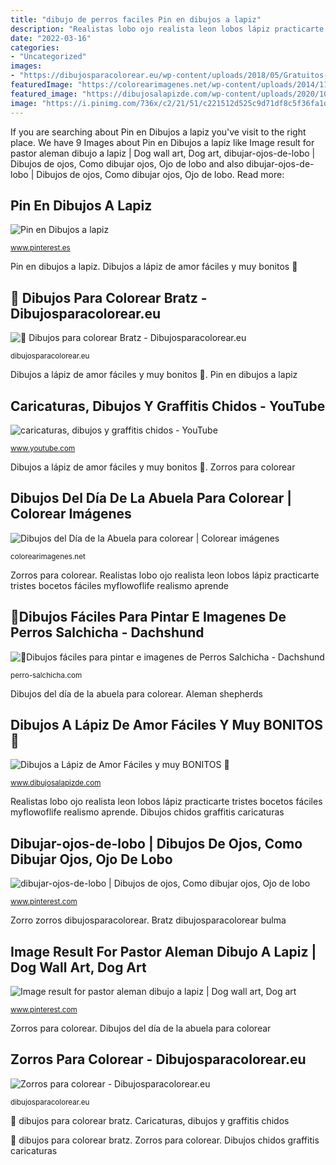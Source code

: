 ```yaml
---
title: "dibujo de perros faciles Pin en dibujos a lapiz"
description: "Realistas lobo ojo realista leon lobos lápiz practicarte tristes bocetos fáciles myflowoflife realismo aprende"
date: "2022-03-16"
categories:
- "Uncategorized"
images:
- "https://dibujosparacolorear.eu/wp-content/uploads/2018/05/Gratuitos-dibujos-para-colorear-Bratz.jpg"
featuredImage: "https://colorearimagenes.net/wp-content/uploads/2014/11/abuelacolo.jpg5_.jpg"
featured_image: "https://dibujosalapizde.com/wp-content/uploads/2020/10/Imagen-de-Ana-Duque-en-Pixabay-hands-1401930-1920-765x1024.jpg"
image: "https://i.pinimg.com/736x/c2/21/51/c221512d525c9d71df8c5f36fa1db852--random-things.jpg"
---
```


If you are searching about Pin en Dibujos a lapiz you've visit to the right place. We have 9 Images about Pin en Dibujos a lapiz like Image result for pastor aleman dibujo a lapiz | Dog wall art, Dog art, dibujar-ojos-de-lobo | Dibujos de ojos, Como dibujar ojos, Ojo de lobo and also dibujar-ojos-de-lobo | Dibujos de ojos, Como dibujar ojos, Ojo de lobo. Read more:

## Pin En Dibujos A Lapiz

![Pin en Dibujos a lapiz](https://i.pinimg.com/736x/32/c2/26/32c226529fb1c216a5b7f083bbc434c4.jpg "💠 dibujos para colorear bratz")

<small>www.pinterest.es</small>

Pin en dibujos a lapiz. Dibujos a lápiz de amor fáciles y muy bonitos 🥇

## 💠 Dibujos Para Colorear Bratz - Dibujosparacolorear.eu

![💠 Dibujos para colorear Bratz - Dibujosparacolorear.eu](https://dibujosparacolorear.eu/wp-content/uploads/2018/05/Gratuitos-dibujos-para-colorear-Bratz.jpg "Bratz dibujosparacolorear bulma")

<small>dibujosparacolorear.eu</small>

Dibujos a lápiz de amor fáciles y muy bonitos 🥇. Pin en dibujos a lapiz

## Caricaturas, Dibujos Y Graffitis Chidos - YouTube

![caricaturas, dibujos y graffitis chidos - YouTube](http://i.ytimg.com/vi/6YBtXQguep4/hqdefault.jpg "Dibujos chidos graffitis caricaturas")

<small>www.youtube.com</small>

Dibujos a lápiz de amor fáciles y muy bonitos 🥇. Zorros para colorear

## Dibujos Del Día De La Abuela Para Colorear | Colorear Imágenes

![Dibujos del Día de la Abuela para colorear | Colorear imágenes](https://colorearimagenes.net/wp-content/uploads/2014/11/abuelacolo.jpg5_.jpg "Bratz dibujosparacolorear bulma")

<small>colorearimagenes.net</small>

Zorros para colorear. Realistas lobo ojo realista leon lobos lápiz practicarte tristes bocetos fáciles myflowoflife realismo aprende

## 🥇Dibujos Fáciles Para Pintar E Imagenes De Perros Salchicha - Dachshund

![🥇Dibujos fáciles para pintar e imagenes de Perros Salchicha - Dachshund](http://perro-salchicha.com/wp-content/uploads/2020/03/imagenes-perro-salchicha-009.jpg "💠 dibujos para colorear bratz")

<small>perro-salchicha.com</small>

Dibujos del día de la abuela para colorear. Aleman shepherds

## Dibujos A Lápiz De Amor Fáciles Y Muy BONITOS 🥇

![Dibujos a Lápiz de Amor Fáciles y muy BONITOS 🥇](https://dibujosalapizde.com/wp-content/uploads/2020/10/Imagen-de-Ana-Duque-en-Pixabay-hands-1401930-1920-765x1024.jpg "Zorro zorros dibujosparacolorear")

<small>www.dibujosalapizde.com</small>

Realistas lobo ojo realista leon lobos lápiz practicarte tristes bocetos fáciles myflowoflife realismo aprende. Dibujos chidos graffitis caricaturas

## Dibujar-ojos-de-lobo | Dibujos De Ojos, Como Dibujar Ojos, Ojo De Lobo

![dibujar-ojos-de-lobo | Dibujos de ojos, Como dibujar ojos, Ojo de lobo](https://i.pinimg.com/736x/c2/21/51/c221512d525c9d71df8c5f36fa1db852--random-things.jpg "🥇dibujos fáciles para pintar e imagenes de perros salchicha")

<small>www.pinterest.com</small>

Zorro zorros dibujosparacolorear. Bratz dibujosparacolorear bulma

## Image Result For Pastor Aleman Dibujo A Lapiz | Dog Wall Art, Dog Art

![Image result for pastor aleman dibujo a lapiz | Dog wall art, Dog art](https://i.pinimg.com/736x/45/32/e8/4532e87cf4058115e85d4fbf9fc8a1ba--german-shepherd-dogs-german-shepherds.jpg "Zorros para colorear")

<small>www.pinterest.com</small>

Zorros para colorear. Dibujos del día de la abuela para colorear

## Zorros Para Colorear - Dibujosparacolorear.eu

![Zorros para colorear - Dibujosparacolorear.eu](https://dibujosparacolorear.eu/wp-content/uploads/2017/10/zorro-para-pintar.gif "Bratz dibujosparacolorear bulma")

<small>dibujosparacolorear.eu</small>

💠 dibujos para colorear bratz. Caricaturas, dibujos y graffitis chidos

💠 dibujos para colorear bratz. Zorros para colorear. Dibujos chidos graffitis caricaturas

